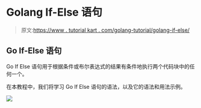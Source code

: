 # Golang If-Else 语句

> 原文:[https://www . tutorial kart . com/golang-tutorial/golang-if-else/](https://www.tutorialkart.com/golang-tutorial/golang-if-else/)

## Go If-Else 语句

Go If Else 语句用于根据条件或布尔表达式的结果有条件地执行两个代码块中的任何一个。

在本教程中，我们将学习 Go If Else 语句的语法，以及它的语法和用法示例。

[![](../Images/925da31b32d6bc3827932f6c8afb11bb.png)](https://www.tutorialkart.com/)
